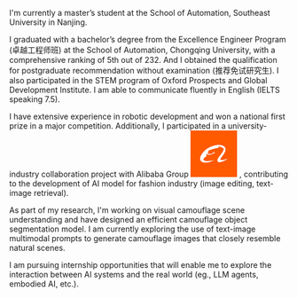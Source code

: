 I'm currently a master’s student at the School of Automation, Southeast University in Nanjing.

I graduated with a bachelor’s degree from the Excellence Engineer Program (卓越工程师班) at the School of Automation, Chongqing University, with a comprehensive ranking of 5th out of 232. And I obtained the qualification for postgraduate recommendation without examination (推荐免试研究生). I also participated in the STEM program of Oxford Prospects and Global Development Institute. I am able to communicate fluently in English (IELTS speaking 7.5).

I have extensive experience in robotic development and won a national first prize in a major competition. Additionally, I participated in a university-industry collaboration project with Alibaba Group <img src="./images/alibaba.png" style="width: 6em; height: auto;"> , contributing to the development of AI model for fashion industry (image editing, text-image retrieval).

As part of my research, I'm working on visual camouflage scene understanding and have designed an efficient camouflage object segmentation model. I am currently exploring the use of text-image multimodal prompts to generate camouflage images that closely resemble natural scenes.

I am pursuing internship opportunities that will enable me to explore the interaction between AI systems and the real world (eg., LLM agents, embodied AI, etc.).